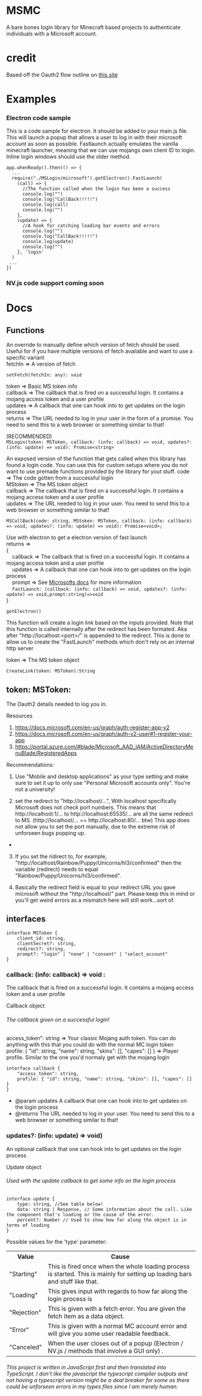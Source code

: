 # MSMC
A bare bones login library for Minecraft based projects to authenticate individuals with a Microsoft account. 

# credit
Based off the Oauth2 flow outline on <a href="https://wiki.vg/Microsoft_Authentication_Scheme"> this site</a>

# Examples 
### Electron code sample
This is a code sample for electron. It should be added to your main.js file. This will launch a popup that allows a user to log in with their microsoft account as soon as possible. Fastlaunch actually emulates the vanilla minecraft launcher, meaning that we can use mojangs own client ID to login. Inline login windows should use the older method. 
```
app.whenReady().then(() => {
  ...
  require("./MSLogin/microsoft").getElectron().FastLaunch(
    (call) => {
      //The function called when the login has been a success
      console.log("")
      console.log("CallBack!!!!!")
      console.log(call)
      console.log("")
    },
    (update) => {
      //A hook for catching loading bar events and errors
      console.log("")
      console.log("CallBack!!!!!")
      console.log(update)
      console.log("")
    }, 'login'
  )
 ...
})
```
### NV.js code support coming soon

# Docs 
 ## Functions
 
 An override to manually define which version of fetch should be used. Useful for if you have multiple versions of fetch available and want to use a specific variant<br>
fetchIn => A version of fetch <br>

`setFetch(fetchIn: any): void`<br>

 token => Basic MS token info<br>
 callback => The callback that is fired on a successful login. It contains a mojang access token and a user profile<br>
 updates => A callback that one can hook into to get updates on the login process<br>
 returns => The URL needed to log in your user in the form of a promise. You need to send this to a web browser or something similar to that!<br>
 
  (RECOMMENDED) <br>
`MSLogin(token: MSToken, callback: (info: callback) => void, updates?: (info: update) => void): Promise<string>`<br>

An exposed version of the function that gets called when this library has found a login code. You can use this for custom setups where you do not want to use premade functions provided by the library for yout stuff. 
code => The code gotten from a successful login <br>
MStoken  => The MS token object <br>
callback  => The callback that is fired on a successful login. It contains a mojang access token and a user profile<br>
updates  => The URL needed to log in your user. You need to send this to a web browser or something similar to that!<br>

`MSCallBack(code: string, MStoken: MSToken, callback: (info: callback) => void, updates?: (info: update) => void): Promise<void>;`<br>

Use with electron to get a electron version of fast launch <br>
returns => <br>
{ <br>
&nbsp;&nbsp;&nbsp;&nbsp;callback => The callback that is fired on a successful login. It contains a mojang access token and a user profile<br>
&nbsp;&nbsp;&nbsp;&nbsp;updates => A callback that one can hook into to get updates on the login process<br>
&nbsp;&nbsp;&nbsp;&nbsp;prompt => See <a href="https://docs.microsoft.com/en-us/azure/active-directory/develop/v2-oauth2-auth-code-flow#request-an-authorization-code">Microsofts docs</a> for more information<br>
&nbsp;&nbsp;&nbsp;&nbsp;`FastLaunch: (callback: (info: callback) => void, updates?: (info: update) => void,prompt:string)=>void` <br>
}<br>

`getElectron()`<br>

This function will create a login link based on the inputs provided. Note that this function is called internally after the redirect has been formated. Aka after "http://localhost:\<port\>/" is appended to the redirect. This is done to allow us to create the "FastLaunch" methods which don't rely on an internal http server<br>

token  => The MS token object <br>
  
`CreateLink(token: MSToken):String` <br>

## token: MSToken: 
 The Oauth2 details needed to log you in. 
  
  Resources
  1) https://docs.microsoft.com/en-us/graph/auth-register-app-v2
  2) https://docs.microsoft.com/en-us/graph/auth-v2-user#1-register-your-app
  3) https://portal.azure.com/#blade/Microsoft_AAD_IAM/ActiveDirectoryMenuBlade/RegisteredApps
  
 
  Recommendations: 
  
  1) Use "Mobile and desktop applications" as your type setting and make sure to set it up to only use "Personal Microsoft accounts only". 
  You're not a university!
  
  2) set the redirect to "http://localhost/...", With localhost specifically Microsoft does not check port numbers. 
  This means that  http://localhost:1/... to http://localhost:65535/... are all the same redirect to MS. (http://localhost/... == http://localhost:80/... btw)
  This app does not allow you to set the port manually, due to the extreme risk of unforseen bugs popping up. 
 * 
  3) If you set the ridirect to, for example, "http://localhost/Rainbow/Puppy/Unicorns/hl3/confirmed" then the variable {redirect} needs to equal "Rainbow/Puppy/Unicorns/hl3/confirmed".
  
  4) Basically the redirect field is equal to your redirect URL you gave microsoft without the "http://localhost/" part. 
  Please keep this in mind or you'll get weird errors as a mismatch here will still work...sort of. 
 
 ## interfaces
```
interface MSToken {
    client_id: string,
    clientSecret?: string,
    redirect?: string,
    prompt?: "login" | "none" | "consent" | "select_account"
}
```
 ### callback: (info: callback) => void :
  The callback that is fired on a successful login. It contains a mojang access token and a user profile
 
 Callback object
 ###### The callback given on a successful login!
 
 access_token": string => Your classic Mojang auth token. You can do anything with this that you could do with the normal MC login token <br>
 profile: { "id": string, "name": string, "skins": [], "capes": [] } => Player profile. Similar to the one you'd normaly get with the mojang login
```
interface callback {
    "access_token": string, 
    profile: { "id": string, "name": string, "skins": [], "capes": [] } 
}
```
 * @param updates A callback that one can hook into to get updates on the login process
 * @returns The URL needed to log in your user. You need to send this to a web browser or something similar to that!


### updates?: (info: update) => void) 
An optional callback that one can hook into to get updates on the login process

  Update object
 ###### Used with the update callback to get some info on the login process
 
```
interface update {
    type: string, //See table below!
    data: string | Response, // Some information about the call. Like the component that's loading or the cause of the error. 
    percent?: Number // Used to show how far along the object is in terms of loading
}
```
Possible values for the 'type' parameter:
 <table>
    <tr>
 <th>Value</th>
 <th>Cause</th>
  </tr>
      <tr>
 <td>"Starting"</td>
  <td>This is fired once when the whole loading process is started. This is mainly for setting up loading bars and stuff like that. </td>
      <tr>
  <tr>
 <td>"Loading" </td>
 <td>This gives input with regards to how far along the login process is </td>
  </tr>
   <tr>
<td> "Rejection" </td>
 <td>This is given with a fetch error. You are given the fetch item as a data object.  </td>
  </tr>
   <tr>
 <td>"Error"</td>
  <td>This is given with a normal MC account error and will give you some user readable feedback. </td>
      </tr>
   <tr>
 <td>"Canceled"</td>
  <td>When the user closes out of a popup (Electron / NV.js / methods that involve a GUI only) . </td>
      </tr>
   </table>
 


###### This project is written in JavaScript first and then translated into TypeScript. I don't like the javascript the typescript compiler outputs and not having a typescript version might be a deal breaker for some as there could be unforseen errors in my types files since I am merely human. 
